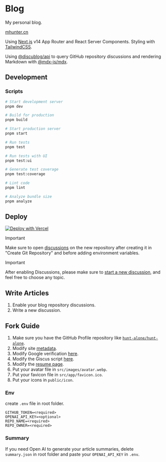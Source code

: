 # Blog

My personal blog.

[mhunter.cn](mhunter.cn)

Using [Next.js](https://nextjs.org/) v14 App Router and React Server Components. Styling with [TailwindCSS](https://tailwindcss.com/).

Using [@discublog/api](https://github.com/discublog/api) to query GitHub repository discussions and rendering Markdown with [@mdx-js/mdx](https://github.com/mdx-js/mdx).

## Development

### Scripts

```bash
# Start development server
pnpm dev

# Build for production
pnpm build

# Start production server
pnpm start

# Run tests
pnpm test

# Run tests with UI
pnpm test:ui

# Generate test coverage
pnpm test:coverage

# Lint code
pnpm lint

# Analyze bundle size
pnpm analyze
```

## Deploy

[![Deploy with Vercel](https://vercel.com/button)](https://vercel.com/new/clone?repository-url=https%3A%2F%2Fgithub.com%2Fhunt-alone%2Fblog&env=GITHUB_TOKEN,REPO_NAME,REPO_OWNER&envDescription=GitHub%20Token&envLink=https%3A%2F%2Fdocs.github.com%2Fen%2Fauthentication%2Fkeeping-your-account-and-data-secure%2Fmanaging-your-personal-access-tokens&project-name=blog&repository-name=blog&demo-title=hunt-alone's%20blog&demo-description=Personal%20blog&demo-url=https%3A%2F%2Fmhunter.cn)

> [!IMPORTANT]
> Make sure to open [discussions](https://docs.github.com/en/repositories/managing-your-repositorys-settings-and-features/enabling-features-for-your-repository/enabling-or-disabling-github-discussions-for-a-repository) on the new repository after creating it in "Create Git Repository" and before adding environment variables.

> [!IMPORTANT]
> After enabling Discussions, please make sure to [start a new discussion](https://docs.github.com/en/discussions/quickstart#creating-a-new-discussion), and feel free to choose any topic.

## Write Articles

1. Enable your blog repository discussions.
2. Write a new discussion.

## Fork Guide

1. Make sure you have the GitHub Profile repository like [`hunt-alone/hunt-alone`](https://github.com/hunt-alone/hunt-alone).
2. Modify site [metadata](https://github.com/hunt-alone/blog/blob/next14/src/app/layout.tsx#L40).
3. Modify Google verification [here](https://github.com/hunt-alone/blog/blob/next14/src/app/layout.tsx#L65).
4. Modify the Giscus script [here](https://github.com/hunt-alone/blog/blob/next14/src/components/giscus/index.tsx#L17-L18).
5. Modify the [resume page](https://github.com/hunt-alone/blog/blob/next14/src/app/resume/page.tsx).
6. Put your avatar file in `src/images/avatar.webp`.
7. Put your favicon file in `src/app/favicon.ico`.
8. Put your icons in `public/icon`.

### Env

create `.env` file in root folder.

```text
GITHUB_TOKEN=<required>
OPENAI_API_KEY=<optional>
REPO_NAME=<required>
REPO_OWNER=<required>
```

### Summary

If you need Open AI to generate your article summaries, delete `summary.json` in root folder and paste your `OPENAI_API_KEY` in `.env`.
